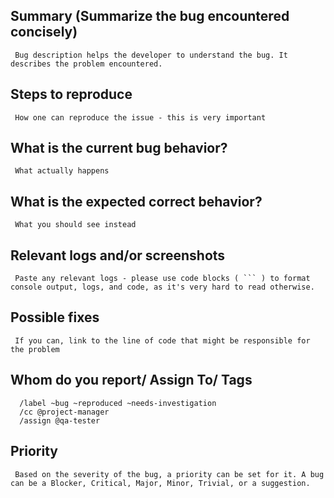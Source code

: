 ## Summary (Summarize the bug encountered concisely)

     Bug description helps the developer to understand the bug. It describes the problem encountered.

## Steps to reproduce

     How one can reproduce the issue - this is very important

## What is the current bug behavior?

     What actually happens

## What is the expected correct behavior?

     What you should see instead

## Relevant logs and/or screenshots

     Paste any relevant logs - please use code blocks ( ``` ) to format console output, logs, and code, as it's very hard to read otherwise.

## Possible fixes

     If you can, link to the line of code that might be responsible for the problem

## Whom do you report/ Assign To/ Tags

      /label ~bug ~reproduced ~needs-investigation
      /cc @project-manager
      /assign @qa-tester

## Priority

     Based on the severity of the bug, a priority can be set for it. A bug can be a Blocker, Critical, Major, Minor, Trivial, or a suggestion.
